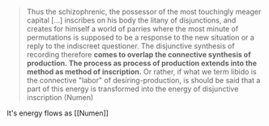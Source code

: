 >Thus the schizophrenic, the possessor of the most touchingly meager capital [...] inscribes on his body the litany of disjunctions, and creates for himself a world of parries where the most minute of permutations is supposed to be a response to the new situation or a reply to the indiscreet questioner. The disjunctive synthesis of recording therefore **comes to overlap the connective synthesis of production. The process as process of production extends into the method as method of inscription.** Or rather, if what we term libido is the connective "labor" of desiring-production, is should be said that a part of this energy is transformed into the energy of disjunctive inscription (Numen)

It's energy flows as [[Numen]]

